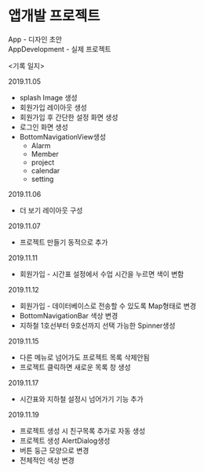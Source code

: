 # 앱개발 프로젝트
App - 디자인 초안<br>
AppDevelopment - 실제 프로젝트

<기록 일지><br>

2019.11.05
- splash Image 생성
- 회원가입 레이아웃 생성
- 회원가입 후 간단한 설정 화면 생성
- 로그인 화면 생성
- BottomNavigationView생성
  - Alarm
  - Member
  - project
  - calendar
  - setting


2019.11.06
- 더 보기 레이아웃 구성

2019.11.07
- 프로젝트 만들기 동적으로 추가

2019.11.11
- 회원가입 - 시간표 설정에서 수업 시간을 누르면 색이 변함

2019.11.12
- 회원가입 - 데이터베이스로 전송할 수 있도록 Map형태로 변경
- BottomNavigationBar 색상 변경
- 지하철 1호선부터 9호선까지 선택 가능한 Spinner생성

2019.11.15
- 다른 메뉴로 넘어가도 프로젝트 목록 삭제안됨
- 프로젝트 클릭하면 새로운 목록 창 생성

2019.11.17
- 시간표와 지하철 설정시 넘어가기 기능 추가

2019.11.19
- 프로젝트 생성 시 친구목록 추가로 자동 생성
- 프로젝트 생성 AlertDialog생성
- 버튼 둥근 모양으로 변경
- 전체적인 색상 변경